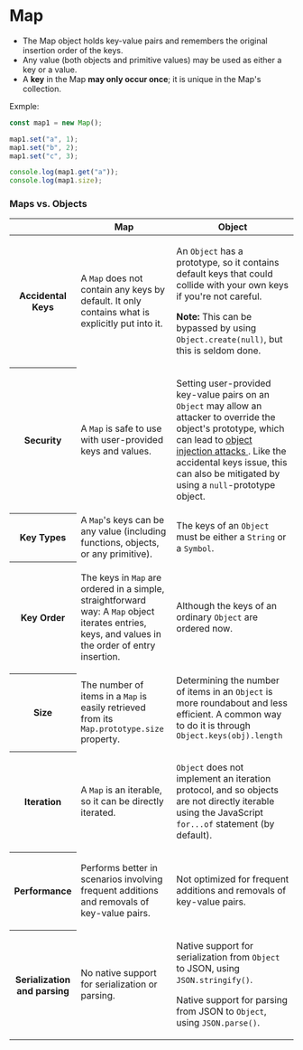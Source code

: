 # Map

- The Map object holds key-value pairs and remembers the original insertion order of the keys.
- Any value (both objects and primitive values) may be used as either a key or a value.
- A **key** in the Map **may only occur once**; it is unique in the Map's collection.

Exmple:

```javascript
const map1 = new Map();

map1.set("a", 1);
map1.set("b", 2);
map1.set("c", 3);

console.log(map1.get("a"));
console.log(map1.size);
```

### Maps vs. Objects

<table class="standard-table">
  <thead>
    <tr>
      <th scope="row"></th>
      <th scope="col">Map</th>
      <th scope="col">Object</th>
    </tr>
  </thead>
  <tbody>
    <tr>
      <th scope="row">Accidental Keys</th>
      <td>
        A <code>Map</code> does not contain any keys by default. It only
        contains what is explicitly put into it.
      </td>
      <td>
        <p>
          An <code>Object</code> has a prototype, so it contains default keys
          that could collide with your own keys if you're not careful.
        </p>
        <div class="notecard note">
          <p>
            <strong>Note:</strong> This can be bypassed by using
            <code>Object.create(null)</code>,
            but this is seldom done.
          </p>
        </div>
      </td>
    </tr>
    <tr>
      <th scope="row">Security</th>
      <td>
        A <code>Map</code> is safe to use with user-provided keys and values.
      </td>
      <td>
        <p>
          Setting user-provided key-value pairs on an <code>Object</code> may allow
          an attacker to override the object's prototype, which can lead to
          <a href="https://github.com/eslint-community/eslint-plugin-security/blob/main/docs/the-dangers-of-square-bracket-notation.md">
            object injection attacks
          </a>. Like the accidental keys issue, this can also be mitigated by using
          a <code>null</code>-prototype object.
        </p>
      </td>
    </tr>
    <tr>
      <th scope="row">Key Types</th>
      <td>
        A <code>Map</code>'s keys can be any value (including functions,
        objects, or any primitive).
      </td>
      <td>
        The keys of an <code>Object</code> must be either a
        <code>String</code> or a <code>Symbol</code>.
      </td>
    </tr>
    <tr>
      <th scope="row">Key Order</th>
      <td>
        <p>
          The keys in <code>Map</code> are ordered in a simple, straightforward
          way: A <code>Map</code> object iterates entries, keys, and values in
          the order of entry insertion.
        </p>
      </td>
      <td>
        <p>
          Although the keys of an ordinary <code>Object</code> are ordered now.
        </p>
      </td>
    </tr>
    <tr>
      <th scope="row"><p>Size</p></th>
      <td>
        The number of items in a <code>Map</code> is easily retrieved from its
        <code>Map.prototype.size</code> property.
      </td>
      <td>
        Determining the number of items in an <code>Object</code> is more roundabout and less efficient. A common way to do it is through <code>Object.keys(obj).length<c/ode>
      </td>
    </tr>
    <tr>
      <th scope="row">Iteration</th>
      <td>
        A <code>Map</code> is an iterable,  so it can be directly iterated.
      </td>
      <td>
        <p>
          <code>Object</code> does not implement an iteration protocol, and so objects are not directly iterable using the JavaScript <code>for...of</code> statement (by default).
        </p>
      </td>
    </tr>
    <tr>
      <th scope="row">Performance</th>
      <td>
        <p>
          Performs better in scenarios involving frequent additions and removals
          of key-value pairs.
        </p>
      </td>
      <td>
        <p>
          Not optimized for frequent additions and removals of key-value pairs.
        </p>
      </td>
    </tr>
    <tr>
      <th scope="row">Serialization and parsing</th>
      <td>
        <p>No native support for serialization or parsing.</p>
      </td>
      <td>
        <p>
          Native support for serialization from <code>Object</code> to
          JSON, using <code>JSON.stringify()</code>.
        </p>
        <p>
          Native support for parsing from JSON to <code>Object</code>,
          using <code>JSON.parse()</code>.
        </p>
      </td>
    </tr>
  </tbody>
</table>
